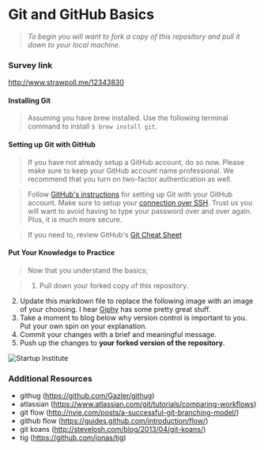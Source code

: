 # Git and GitHub Basics
>*To begin you will want to fork a copy of this repository and pull it down to your local machine.*

### Survey link
http://www.strawpoll.me/12343830

#### Installing Git
> Assuming you have brew installed. Use the following terminal command to install `$ brew install git`.

#### Setting up Git with GitHub
> If you have not already setup a GitHub account, do so now. Please make sure to keep your GitHub account name professional. We recommend that you turn on two-factor authentication as well.

> Follow [GitHub's instructions](https://help.github.com/articles/set-up-git/) for setting up Git with your GitHub account. Make sure to setup your [connection over SSH](https://help.github.com/articles/generating-a-new-ssh-key-and-adding-it-to-the-ssh-agent/). Trust us you will want to avoid having to type your password over and over again. Plus, it is much more secure.

> If you need to, review GitHub's [Git Cheat Sheet](https://services.github.com/kit/downloads/github-git-cheat-sheet.pdf)


#### Put Your Knowledge to Practice
> Now that you understand the basics;

>1. Pull down your forked copy of this repository.
2. Update this markdown file to replace the following image with an image of your choosing. I hear [Giphy](http://giphy.com/) has some pretty great stuff.
3. Take a moment to blog below why version control is important to you. Put your own spin on your explanation.
4. Commit your changes with a brief and meaningful message.
5. Push up the changes to **your forked version of the repository**.

![Startup Institute](https://github.com/StartupInstitute/git-and_github-basics/blob/master/si-logo.png)

### Additional Resources

* githug (https://github.com/Gazler/githug)
* atlassian (https://www.atlassian.com/git/tutorials/comparing-workflows)
* git flow (http://nvie.com/posts/a-successful-git-branching-model/)
* github flow (https://guides.github.com/introduction/flow/)
* git koans (http://stevelosh.com/blog/2013/04/git-koans/)
* tig (https://github.com/jonas/tig)
